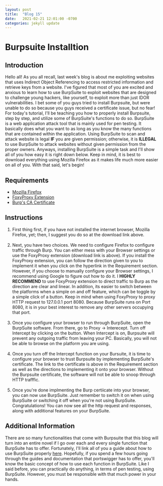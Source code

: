 ```yaml
---
layout: post
title:  "Blog 15"
date:   2021-02-21 12:01:00 -0700
categories: jekyll update
---
```


<h1><b>Burpsuite Installtion</b></h1>

<h2><b>Introduction</b></h2>
<p>Hello all! As you all recall, last week's blog is about me exploiting websites that uses Indirect Object Referencing to access restricted information and retrieve keys from a website. I've figured that most of you are excited and anxious to learn how to use BurpSuite to exploit websites that are designed to challenge young hackers, like yourself, to exploit more than just IDOR vulnerabilities. I bet some of you guys tried to install Burpsuite, but were unable to do so because you guys received a certificate issue, but no fear! For today's tutorial, I'll be teaching you how to properly install Burpsuite, step by step, and utilize some of BurpSuite's functions to do so. BurpSuite is a web application attack tool that is mainly used for pen testing. It basically does what you want to as long as you know the many functions that are contained within the application. Using BurpSuite to scan and attack website is legal <strong>IF</strong> you are given permission; otherwise, it is <strong>ILLEGAL</strong> to use BurpSuite to attack websites without given permission from the proper owners. Anyways, installing BurpSuite is a simple task and I'll show all of you how easy it is right down below. Keep in mind, it is best to download everything using Mozilla Firefox as it makes life much more easier on all of you. With that said, let's begin! </p>

<h2><b>Requirements</b></h2>
<ul>
<li><a href="https://www.mozilla.org/en-US/firefox/new/">Mozilla Firefox</a></li>
<li><a href="https://null-byte.wonderhowto.com/how-to/use-burp-foxyproxy-easily-switch-between-proxy-settings-0196630/">FoxyProxy Extension</a></li>
<li><a href="https://portswigger.net/burp/documentation/desktop/getting-started/proxy-setup/certificate/firefox">Burp's CA Certificate</a></li>
</ul>

<h2><b>Instructions</b></h2>
<ol>
<li>First thing first, if you have not installed the internet browser, Mozilla Firefox, yet; then, I suggest you do so at the download link above.</li><br>
<li>Next, you have two choices. We need to configure Firefox to configure traffic through Burp. You can either mess with your Browser settings or use the FoxyProxy extension (download link is above). If you install the FoxyProxy extension, you can follow the direction given to you to implement it when you click on the hyperlink in the Requirement section. However, if you choose to manually configure your Browser settings, I recommend using Google to figure out how to do it. I <strong>HIGHLY RECOMMEND</strong> to use FoxyProxy extension to direct traffic to Burp as the direction are clear and linear. In addition, its easier to switch between the platforms when a simple on and off feature, which can be toggle by a simple click of a button. Keep in mind when using FoxyProxy to proxy HTTP request to 127.0.0.1 port 8080. Because BurpSuite runs on Port 8080, it is in your best interest to remove any other servers occupying that port.</li><br>
<li>Once you configure your browser to run through BurpSuite, open the BurpSuite software. From there, go to Proxy -> Interecept. Turn off Intercept by clicking on the button. When Intercept is on, Burpsuite will prevent any outgoing traffic from leaving your PC. Basically, you will not be able to browse on the platform you are using.</li><br>
<li>Once you turn off the Intercept function on your Bursuite, it is time to configure your browser to trust Burpsuite by implementing BurpSuite's certificate. The link to the certificate is above in the Requirement section as well as the directions to implementing it onto your browser. Without the Burpsuite certificate, the software will not be able to snoop through HTTP trafffic.</li><br>
<li>Once you're done implmenting the Burp certiicate into your browser, you can now use BurpSuite. Just remember to switch it on when using BurpSuite or switching it off when you're not using BurpSuite. Congratulations! You can now see all the http request and responses, along with additional features on your BurpSuite.</li>
</ol>

<h2><b>Additional Information</b></h2>
<p>There are so many functionalities that come with Burpsuite that this blog will turn into an entire novel if I go over each and every single function that BurpSuite has to offer. Fortunately, I'll link all of you a guide about how to use BurpSuite properly <a href="https://portswigger.net/burp/documentation/desktop/penetration-testing">here</a>. Hopefully, if you spend a few hours going through the guides and documentation that portswigger has to offer, you'll know the basic concept of how to use each function in BurpSuite. Like I said before, you can practically do anything, in terms of pen testing, using BurpSuite. However, you must be responsible with that much power in your hands.</p>